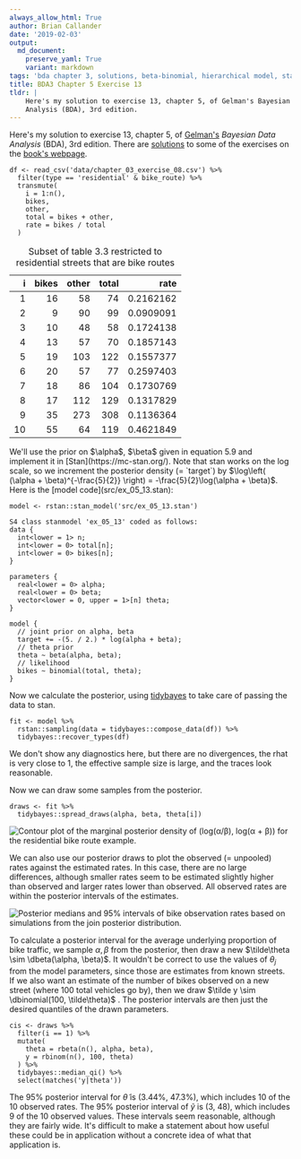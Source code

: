 ```yaml
---
always_allow_html: True
author: Brian Callander
date: '2019-02-03'
output:
  md_document:
    preserve_yaml: True
    variant: markdown
tags: 'bda chapter 3, solutions, beta-binomial, hierarchical model, stan'
title: BDA3 Chapter 5 Exercise 13
tldr: |
    Here's my solution to exercise 13, chapter 5, of Gelman's Bayesian Data
    Analysis (BDA), 3rd edition.
---
```


Here's my solution to exercise 13, chapter 5, of
[Gelman's](https://andrewgelman.com/) *Bayesian Data Analysis* (BDA),
3rd edition. There are
[solutions](http://www.stat.columbia.edu/~gelman/book/solutions.pdf) to
some of the exercises on the [book's
webpage](http://www.stat.columbia.edu/~gelman/book/).

<!--more-->
<div style="display:none">

$\DeclareMathOperator{\dbinomial}{Binomial}  \DeclareMathOperator{\dbern}{Bernoulli}  \DeclareMathOperator{\dpois}{Poisson}  \DeclareMathOperator{\dnorm}{Normal}  \DeclareMathOperator{\dt}{t}  \DeclareMathOperator{\dcauchy}{Cauchy}  \DeclareMathOperator{\dexponential}{Exp}  \DeclareMathOperator{\duniform}{Uniform}  \DeclareMathOperator{\dgamma}{Gamma}  \DeclareMathOperator{\dinvgamma}{InvGamma}  \DeclareMathOperator{\invlogit}{InvLogit}  \DeclareMathOperator{\logit}{Logit}  \DeclareMathOperator{\ddirichlet}{Dirichlet}  \DeclareMathOperator{\dbeta}{Beta}$

</div>

``` {.r}
df <- read_csv('data/chapter_03_exercise_08.csv') %>% 
  filter(type == 'residential' & bike_route) %>% 
  transmute(
    i = 1:n(),
    bikes,
    other,
    total = bikes + other,
    rate = bikes / total
  )
```

<table class="table table-striped table-hover table-responsive" style="margin-left: auto; margin-right: auto;">
<caption>
Subset of table 3.3 restricted to residential streets that are bike
routes
</caption>
<thead>
<tr>
<th style="text-align:right;">
i
</th>
<th style="text-align:right;">
bikes
</th>
<th style="text-align:right;">
other
</th>
<th style="text-align:right;">
total
</th>
<th style="text-align:right;">
rate
</th>
</tr>
</thead>
<tbody>
<tr>
<td style="text-align:right;">
1
</td>
<td style="text-align:right;">
16
</td>
<td style="text-align:right;">
58
</td>
<td style="text-align:right;">
74
</td>
<td style="text-align:right;">
0.2162162
</td>
</tr>
<tr>
<td style="text-align:right;">
2
</td>
<td style="text-align:right;">
9
</td>
<td style="text-align:right;">
90
</td>
<td style="text-align:right;">
99
</td>
<td style="text-align:right;">
0.0909091
</td>
</tr>
<tr>
<td style="text-align:right;">
3
</td>
<td style="text-align:right;">
10
</td>
<td style="text-align:right;">
48
</td>
<td style="text-align:right;">
58
</td>
<td style="text-align:right;">
0.1724138
</td>
</tr>
<tr>
<td style="text-align:right;">
4
</td>
<td style="text-align:right;">
13
</td>
<td style="text-align:right;">
57
</td>
<td style="text-align:right;">
70
</td>
<td style="text-align:right;">
0.1857143
</td>
</tr>
<tr>
<td style="text-align:right;">
5
</td>
<td style="text-align:right;">
19
</td>
<td style="text-align:right;">
103
</td>
<td style="text-align:right;">
122
</td>
<td style="text-align:right;">
0.1557377
</td>
</tr>
<tr>
<td style="text-align:right;">
6
</td>
<td style="text-align:right;">
20
</td>
<td style="text-align:right;">
57
</td>
<td style="text-align:right;">
77
</td>
<td style="text-align:right;">
0.2597403
</td>
</tr>
<tr>
<td style="text-align:right;">
7
</td>
<td style="text-align:right;">
18
</td>
<td style="text-align:right;">
86
</td>
<td style="text-align:right;">
104
</td>
<td style="text-align:right;">
0.1730769
</td>
</tr>
<tr>
<td style="text-align:right;">
8
</td>
<td style="text-align:right;">
17
</td>
<td style="text-align:right;">
112
</td>
<td style="text-align:right;">
129
</td>
<td style="text-align:right;">
0.1317829
</td>
</tr>
<tr>
<td style="text-align:right;">
9
</td>
<td style="text-align:right;">
35
</td>
<td style="text-align:right;">
273
</td>
<td style="text-align:right;">
308
</td>
<td style="text-align:right;">
0.1136364
</td>
</tr>
<tr>
<td style="text-align:right;">
10
</td>
<td style="text-align:right;">
55
</td>
<td style="text-align:right;">
64
</td>
<td style="text-align:right;">
119
</td>
<td style="text-align:right;">
0.4621849
</td>
</tr>
</tbody>
</table>
We'll use the prior on $\alpha$, $\beta$ given in equation 5.9 and
implement it in [Stan](https://mc-stan.org/). Note that stan works on
the log scale, so we increment the posterior density (= `target`) by
$\log\left( (\alpha + \beta)^{-\frac{5}{2}} \right) = -\frac{5}{2}\log(\alpha + \beta)$.
Here is the [model code](src/ex_05_13.stan):

``` {.r}
model <- rstan::stan_model('src/ex_05_13.stan')
```

    S4 class stanmodel 'ex_05_13' coded as follows:
    data {
      int<lower = 1> n;
      int<lower = 0> total[n];
      int<lower = 0> bikes[n];
    }

    parameters {
      real<lower = 0> alpha;
      real<lower = 0> beta;
      vector<lower = 0, upper = 1>[n] theta;
    }

    model {
      // joint prior on alpha, beta
      target += -(5. / 2.) * log(alpha + beta); 
      // theta prior
      theta ~ beta(alpha, beta); 
      // likelihood
      bikes ~ binomial(total, theta); 
    } 

Now we calculate the posterior, using
[tidybayes](https://mjskay.github.io/tidybayes/) to take care of passing
the data to stan.

``` {.r}
fit <- model %>% 
  rstan::sampling(data = tidybayes::compose_data(df)) %>% 
  tidybayes::recover_types(df)
```

We don't show any diagnostics here, but there are no divergences, the
rhat is very close to 1, the effective sample size is large, and the
traces look reasonable.

Now we can draw some samples from the posterior.

``` {.r}
draws <- fit %>% 
  tidybayes::spread_draws(alpha, beta, theta[i]) 
```

![Contour plot of the marginal posterior density of (log(α/β), log(α +
β)) for the residential bike route
example.](chapter_05_exercise_13_files/figure-markdown/hyperprior_plot-1.svg)

We can also use our posterior draws to plot the observed (= unpooled)
rates against the estimated rates. In this case, there are no large
differences, although smaller rates seem to be estimated slightly higher
than observed and larger rates lower than observed. All observed rates
are within the posterior intervals of the estimates.

![Posterior medians and 95% intervals of bike observation rates based on
simulations from the join posterior
distribution.](chapter_05_exercise_13_files/figure-markdown/estimate_vs_observed_plot-1.svg)

To calculate a posterior interval for the average underlying proportion
of bike traffic, we sample $\alpha, \beta$ from the posterior, then draw
a new $\tilde\theta \sim \dbeta(\alpha, \beta)$. It wouldn't be correct
to use the values of $\theta_j$ from the model parameters, since those
are estimates from known streets. If we also want an estimate of the
number of bikes observed on a new street (where 100 total vehicles go
by), then we draw $\tilde y \sim \dbinomial(100, \tilde\theta)$ . The
posterior intervals are then just the desired quantiles of the drawn
parameters.

``` {.r}
cis <- draws %>% 
  filter(i == 1) %>% 
  mutate(
    theta = rbeta(n(), alpha, beta),
    y = rbinom(n(), 100, theta)
  ) %>% 
  tidybayes::median_qi() %>% 
  select(matches('y|theta')) 
```

The 95% posterior interval for $\tilde\theta$ is (3.44%, 47.3%), which
includes 10 of the 10 observed rates. The 95% posterior interval of
$\tilde y$ is (3, 48), which includes 9 of the 10 observed values. These
intervals seem reasonable, although they are fairly wide. It's difficult
to make a statement about how useful these could be in application
without a concrete idea of what that application is.
